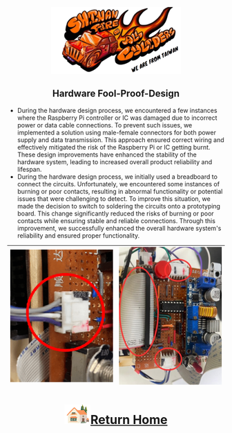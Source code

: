 <div align="center"><img src="../../other/img/logo.png" width="300" alt=" logo"></div>

## <div align="center">Hardware Fool-Proof-Design</div>
<div align="center">



</div>

- During the hardware design process, we encountered a few instances where the Raspberry Pi controller or IC was damaged due to incorrect power or data cable connections. To prevent such issues, we implemented a solution using male-female connectors for both power supply and data transmission. This approach ensured correct wiring and effectively mitigated the risk of the Raspberry Pi or IC getting burnt. These design improvements have enhanced the stability of the hardware system, leading to increased overall product reliability and lifespan.  
- During the hardware design process, we initially used a breadboard to connect the circuits. Unfortunately, we encountered some instances of burning or poor contacts, resulting in abnormal functionality or potential issues that were challenging to detect. To improve this situation, we made the decision to switch to soldering the circuits onto a prototyping board. This change significantly reduced the risks of burning or poor contacts while ensuring stable and reliable connections. Through this improvement, we successfully enhanced the overall hardware system's reliability and ensured proper functionality.

<div align="center">

| <img src="./img/anit_daze.png" alt="Socket" width="350">  | <img src="./img/anit_daze_2.jpg" alt="Circuit Board" width="350">|
|:----|:----:|
</div>
  
# <div align="center">![HOME](../../other/img/Home.png)[Return Home](../../)</div>  
